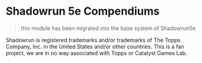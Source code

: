 # Shadowrun 5e Compendiums
> this module has been migrated into the base system of Shadowrun5e

Shadowrun is registered trademarks and/or trademarks of The Topps Company, Inc. in the United States and/or other countries. This is a fan project, we are in no way associated with Topps or Catalyst Games Lab.
